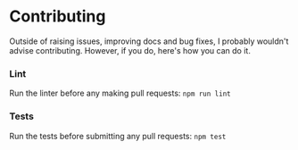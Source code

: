 # Contributing

Outside of raising issues, improving docs and bug fixes, I probably wouldn't advise contributing. However, if you do, here's how you can do it.

### Lint
Run the linter before any making pull requests: `npm run lint`
### Tests
Run the tests before submitting any pull requests: `npm test`